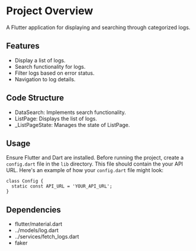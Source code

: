 # Project Overview

A Flutter application for displaying and searching through categorized logs.

## Features

- Display a list of logs.
- Search functionality for logs.
- Filter logs based on error status.
- Navigation to log details.

## Code Structure

- DataSearch: Implements search functionality.
- ListPage: Displays the list of logs.
- _ListPageState: Manages the state of ListPage.

## Usage

Ensure Flutter and Dart are installed. Before running the project, create a `config.dart` file in the `lib` directory. This file should contain the your API URL. Here's an example of how your `config.dart` file might look:

```
class Config {
  static const API_URL = 'YOUR_API_URL';
}
```



## Dependencies

- flutter/material.dart
- ../models/log.dart
- ../services/fetch_logs.dart
- faker
